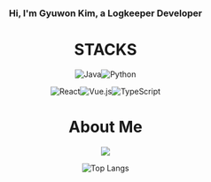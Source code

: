 <div align=center><h3>Hi, I'm Gyuwon Kim, a Logkeeper Developer</h3>
<div align=center><h1>STACKS</h1></div>

<div align=center> 
  
  ![Java](https://img.shields.io/badge/java-%23ED8B00.svg?style=for-the-badge&logo=openjdk&logoColor=white)![Python](https://img.shields.io/badge/python-3670A0?style=for-the-badge&logo=python&logoColor=ffdd54)
  
  ![React](https://img.shields.io/badge/react-%2320232a.svg?style=for-the-badge&logo=react&logoColor=%2361DAFB)![Vue.js](https://img.shields.io/badge/vuejs-%2335495e.svg?style=for-the-badge&logo=vuedotjs&logoColor=%234FC08D)![TypeScript](https://img.shields.io/badge/typescript-%23007ACC.svg?style=for-the-badge&logo=typescript&logoColor=white)


<div align=center><h1>About Me</h1>
<a href="https://velog.io/@gimgyuwon"><img src="https://img.shields.io/badge/Tech%20Blog-11B48A?style=flat-square&logo=Vimeo&logoColor=white&link=https://velog.io/@gimgyuwon"/></a>
 
![Top Langs](https://github-readme-stats.vercel.app/api/top-langs/?username=anuraghazra&layout=compact)
